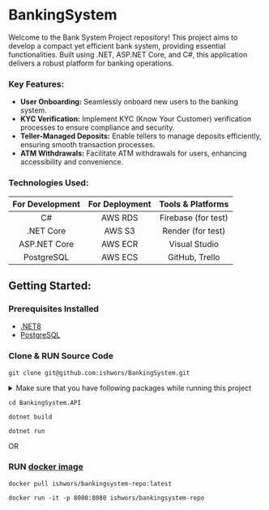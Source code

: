 # BankingSystem

Welcome to the Bank System Project repository! This project aims to develop a compact yet efficient bank system, providing essential functionalities. Built using .NET, ASP.NET Core, and C#, this application delivers a robust platform for banking operations.

### Key Features:

- **User Onboarding:** Seamlessly onboard new users to the banking system.
- **KYC Verification:** Implement KYC (Know Your Customer) verification processes to ensure compliance and security.
- **Teller-Managed Deposits:** Enable tellers to manage deposits efficiently, ensuring smooth transaction processes.
- **ATM Withdrawals:** Facilitate ATM withdrawals for users, enhancing accessibility and convenience.

### Technologies Used:

| For Development | For Deployment  | Tools & Platforms  |
| :--------------:|:---------------:|:------------------:|
| C#              | AWS RDS 			  | Firebase (for test)  |
| .NET Core       | AWS S3 	        | Render (for test)    |
| ASP.NET Core    | AWS ECR   	    | Visual Studio      |
| PostgreSQL      | AWS ECS       	| GitHub, Trello     |             





## Getting Started:

### Prerequisites Installed
- [.NET8](https://dotnet.microsoft.com/en-us/download/dotnet/8.0)
- [PostgreSQL](https://www.postgresql.org/download/)

### Clone & RUN Source Code
```
git clone git@github.com:ishwors/BankingSystem.git
```

<details>
<summary>
Make sure that you have following packages while running this project
</summary>
  
> AutoMapper" Version="13.0.1"  
> AWSSDK.S3" Version="3.7.307.1"  
> BCrypt.Net-Core" Version="1.6.0"  
> FirebaseStorage.net" Version="1.0.3"  
> Microsoft.AspNetCore.Authentication.JwtBearer" Version="8.0.3"  
> Microsoft.AspNetCore.Authorization" Version="8.0.3"  
> Microsoft.AspNetCore.Identity.EntityFrameworkCore" Version="8.0.3"  
> Microsoft.AspNetCore.JsonPatch" Version="8.0.3"  
> Microsoft.AspNetCore.Mvc.NewtonsoftJson" Version="8.0.3"  
> Microsoft.EntityFrameworkCore" Version="8.0.3"  
> Microsoft.EntityFrameworkCore.Design" Version="8.0.3"
> Microsoft.EntityFrameworkCore.Tools" Version="8.0.3"
> Microsoft.IdentityModel.Tokens" Version="7.4.1"  
> Npgsql.EntityFrameworkCore.PostgreSQL" Version="8.0.2"  
> Swashbuckle.AspNetCore" Version="6.4.0"
</details>

```
cd BankingSystem.API
```
```
dotnet build
```
```
dotnet run
```


OR
### RUN [**docker image**](https://hub.docker.com/repository/docker/ishwors/bankingsystem-repo/)

```
docker pull ishwors/bankingsystem-repo:latest
```
```
docker run -it -p 8080:8080 ishwors/bankingsystem-repo
```




